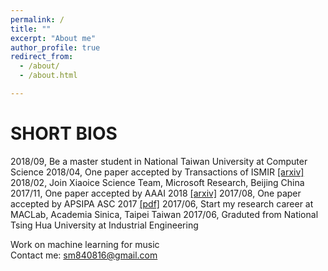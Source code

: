 ```yaml
---
permalink: /
title: ""
excerpt: "About me"
author_profile: true
redirect_from: 
  - /about/
  - /about.html

---
```


SHORT BIOS
=====
2018/09, Be a master student in National Taiwan University at Computer Science
2018/04, One paper accepted by Transactions of ISMIR [\[arxiv\]](https://arxiv.org/abs/1802.10495)
2018/02, Join Xiaoice Science Team, Microsoft Research, Beijing China
2017/11, One paper accepted by AAAI 2018 [\[arxiv\]](https://arxiv.org/abs/1709.04384)
2017/08, One paper accepted by APSIPA ASC 2017 [\[pdf\]](https://remyhuang.github.io/files/huang17apsipa.pdf)
2017/06, Start my research career at MACLab, Academia Sinica, Taipei Taiwan
2017/06, Graduted from National Tsing Hua University at Industrial Engineering

Work on machine learning for music<br />
Contact me: sm840816@gmail.com

